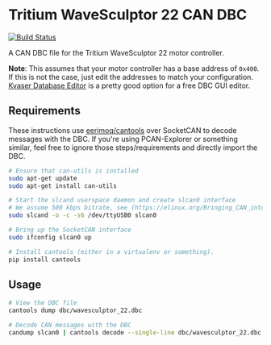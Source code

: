 # Tritium WaveSculptor 22 CAN DBC

[![Build Status](https://travis-ci.org/karlding/wavesculptor-22-dbc.svg?branch=master)](https://travis-ci.org/karlding/wavesculptor-22-dbc)

A CAN DBC file for the Tritium WaveSculptor 22 motor controller.

**Note**: This assumes that your motor controller has a base address of `0x400`.
If this is not the case, just edit the addresses to match your configuration.
[Kvaser Database Editor](https://www.kvaser.com/downloads-kvaser/) is a pretty
good option for a free DBC GUI editor.

## Requirements

These instructions use [eerimoq/cantools](https://github.com/eerimoq/cantools)
over SocketCAN to decode messages with the DBC. If you're using PCAN-Explorer
or something similar, feel free to ignore those steps/requirements and
directly import the DBC.

```bash
# Ensure that can-utils is installed
sudo apt-get update
sudo apt-get install can-utils

# Start the slcand userspace daemon and create slcan0 interface
# We assume 500 kbps bitrate, see (https://elinux.org/Bringing_CAN_interface_up)
sudo slcand -o -c -s6 /dev/ttyUSB0 slcan0

# Bring up the SocketCAN interface
sudo ifconfig slcan0 up

# Install cantools (either in a virtualenv or something).
pip install cantools
```

## Usage

```bash
# View the DBC file
cantools dump dbc/wavesculptor_22.dbc

# Decode CAN messages with the DBC
candump slcan0 | cantools decode --single-line dbc/wavesculptor_22.dbc
```
